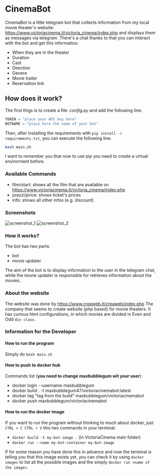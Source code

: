 # CinemaBot
CinemaBot is a little telegram bot that collects information from my local movie theater's website: https://www.victoriacinema.it/victoria_cinema/index.php and displays them as messages via telegram. There's a chat thanks to that you can interact with the bot and get this informatios:
* When they are in the theater
* Duration
* Cast
* Direction
* Genere
* Movie trailer
* Reservation link

## How does it work?
The first thigs is to create a file: _config.py_ and add the following line:

```python
TOKEN = "place your API key here"
BOTNAME = "place here the name of your bot"
```

Then, after installing the requirements with `pip install -r requirements.txt`, you can execute the following line:

```bash
bash main.sh
```

I want to remember you that now to use pip you need to create a virtual envirorment before.

### Available Commands
* film/start: shows all the film that are available on https://www.victoriacinema.it/victoria_cinema/index.php
* prezzi/price: shows ticket's prices
* info: shows all other infos (e.g. discount)

### Screenshots
![screenshot_1](https://user-images.githubusercontent.com/59342085/165149574-523d1478-945d-4156-9f17-e4c8f50d6c48.png)
![screenshot_2](https://user-images.githubusercontent.com/59342085/165149579-d7c0a80a-714f-4a25-ba7c-e32b699b8a2d.png)


### How it works?
The bot has two parts:
* bot
* movie updater

The aim of the bot is to display information to the user in the telegram chat, while the movie updater is responsible for retrieves information about the movies.

### About the website
The website was done by https://www.creaweb.it/creaweb/index.php 
The company that seems to create website (_php_ based) for movie theaters. It has curious html configurations, in which movies are divided in Even and Odd `div class`. 

### Information for the Developer
#### How to run the program
Simply do `bash main.sh`

#### How to push to docker hub
Commands list (**you need to change maxbubblegum wit your user**):
- docker login --username maxbubblegum
- docker build . -t maxbubblegum47/victoriacinemabot:latest
- docker tag "tag from the build" maxbubblegum/victoriacinemabot
- docker push maxbubblegum/victoriacinemabot

#### How to run the docker image
If you want to run the program without thinking to much about docker, just `CTRL + C CTRL + V` this two commands in your terminal:
- `docker build -t my-bot-image .` (in VictoriaCinema main folder)
- `docker run --name my-bot-container my-bot-image`

If for some reason you have done this in advance and now the terminal is telling you that this image exists yet, you can check it by using `docker images` to list all the possible images and the simply `docker run <name of the image>`.